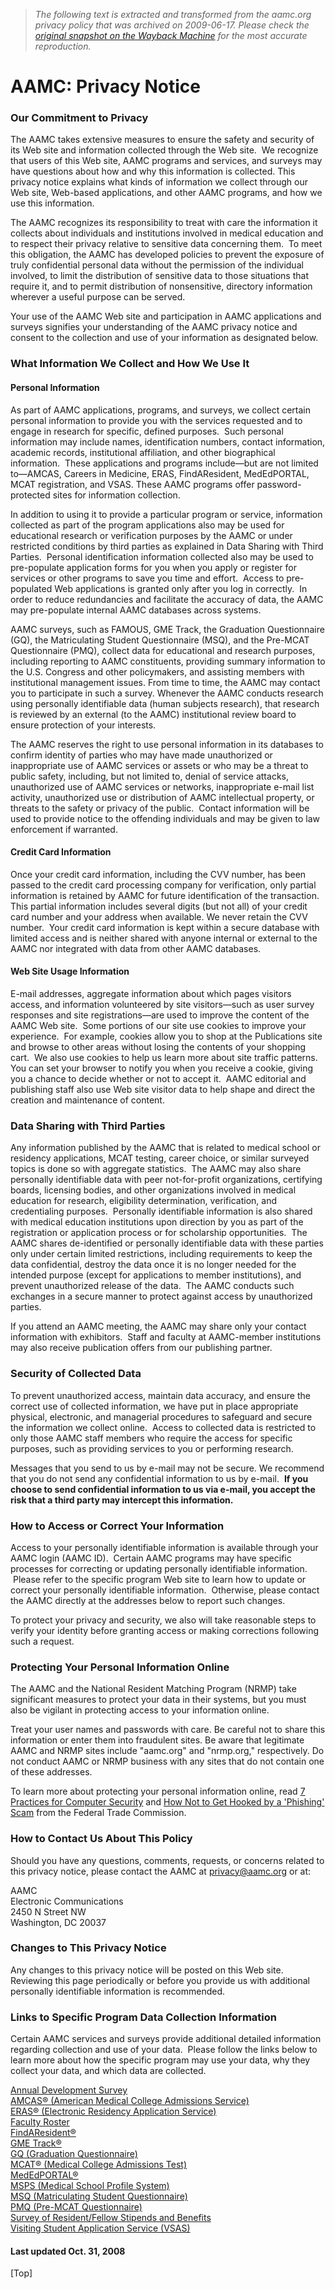 > *The following text is extracted and transformed from the aamc.org privacy policy that was archived on 2009-06-17. Please check the [original snapshot on the Wayback Machine](https://web.archive.org/web/20090617184255id_/http%3A//www.aamc.org/privacy.htm) for the most accurate reproduction.*

# AAMC: Privacy Notice

### Our Commitment to Privacy

The AAMC takes extensive measures to ensure the safety and security of its Web site and information collected through the Web site.  We recognize that users of this Web site, AAMC programs and services, and surveys may have questions about how and why this information is collected. This privacy notice explains what kinds of information we collect through our Web site, Web-based applications, and other AAMC programs, and how we use this information. 

The AAMC recognizes its responsibility to treat with care the information it collects about individuals and institutions involved in medical education and to respect their privacy relative to sensitive data concerning them.  To meet this obligation, the AAMC has developed policies to prevent the exposure of truly confidential personal data without the permission of the individual involved, to limit the distribution of sensitive data to those situations that require it, and to permit distribution of nonsensitive, directory information wherever a useful purpose can be served. 

Your use of the AAMC Web site and participation in AAMC applications and surveys signifies your understanding of the AAMC privacy notice and consent to the collection and use of your information as designated below. 

### What Information We Collect and How We Use It

#### Personal Information

As part of AAMC applications, programs, and surveys, we collect certain personal information to provide you with the services requested and to engage in research for specific, defined purposes.  Such personal information may include names, identification numbers, contact information, academic records, institutional affiliation, and other biographical information.  These applications and programs include—but are not limited to—AMCAS, Careers in Medicine, ERAS, FindAResident, MedEdPORTAL, MCAT registration, and VSAS. These AAMC programs offer password-protected sites for information collection.

In addition to using it to provide a particular program or service, information collected as part of the program applications also may be used for educational research or verification purposes by the AAMC or under restricted conditions by third parties as explained in Data Sharing with Third Parties.  Personal identification information collected also may be used to pre-populate application forms for you when you apply or register for services or other programs to save you time and effort.  Access to pre-populated Web applications is granted only after you log in correctly.  In order to reduce redundancies and facilitate the accuracy of data, the AAMC may pre-populate internal AAMC databases across systems.

AAMC surveys, such as FAMOUS, GME Track, the Graduation Questionnaire (GQ), the Matriculating Student Questionnaire (MSQ), and the Pre-MCAT Questionnaire (PMQ), collect data for educational and research purposes, including reporting to AAMC constituents, providing summary information to the U.S. Congress and other policymakers, and assisting members with institutional management issues. From time to time, the AAMC may contact you to participate in such a survey. Whenever the AAMC conducts research using personally identifiable data (human subjects research), that research is reviewed by an external (to the AAMC) institutional review board to ensure protection of your interests. 

The AAMC reserves the right to use personal information in its databases to confirm identity of parties who may have made unauthorized or inappropriate use of AAMC services or assets or who may be a threat to public safety, including, but not limited to, denial of service attacks, unauthorized use of AAMC services or networks, inappropriate e-mail list activity, unauthorized use or distribution of AAMC intellectual property, or threats to the safety or privacy of the public.  Contact information will be used to provide notice to the offending individuals and may be given to law enforcement if warranted.

#### Credit Card Information

Once your credit card information, including the CVV number, has been passed to the credit card processing company for verification, only partial information is retained by AAMC for future identification of the transaction.  This partial information includes several digits (but not all) of your credit card number and your address when available. We never retain the CVV number.  Your credit card information is kept within a secure database with limited access and is neither shared with anyone internal or external to the AAMC nor integrated with data from other AAMC databases.

#### Web Site Usage Information

E-mail addresses, aggregate information about which pages visitors access, and information volunteered by site visitors—such as user survey responses and site registrations—are used to improve the content of the AAMC Web site.  Some portions of our site use cookies to improve your experience.  For example, cookies allow you to shop at the Publications site and browse to other areas without losing the contents of your shopping cart.  We also use cookies to help us learn more about site traffic patterns. You can set your browser to notify you when you receive a cookie, giving you a chance to decide whether or not to accept it.  AAMC editorial and publishing staff also use Web site visitor data to help shape and direct the creation and maintenance of content.

### Data Sharing with Third Parties

Any information published by the AAMC that is related to medical school or residency applications, MCAT testing, career choice, or similar surveyed topics is done so with aggregate statistics.  The AAMC may also share personally identifiable data with peer not-for-profit organizations, certifying boards, licensing bodies, and other organizations involved in medical education for research, eligibility determination, verification, and credentialing purposes.  Personally identifiable information is also shared with medical education institutions upon direction by you as part of the registration or application process or for scholarship opportunities.  The AAMC shares de-identified or personally identifiable data with these parties only under certain limited restrictions, including requirements to keep the data confidential, destroy the data once it is no longer needed for the intended purpose (except for applications to member institutions), and prevent unauthorized release of the data.  The AAMC conducts such exchanges in a secure manner to protect against access by unauthorized parties.

If you attend an AAMC meeting, the AAMC may share only your contact information with exhibitors.  Staff and faculty at AAMC-member institutions may also receive publication offers from our publishing partner.

### Security of Collected Data

To prevent unauthorized access, maintain data accuracy, and ensure the correct use of collected information, we have put in place appropriate physical, electronic, and managerial procedures to safeguard and secure the information we collect online.  Access to collected data is restricted to only those AAMC staff members who require the access for specific purposes, such as providing services to you or performing research. 

Messages that you send to us by e-mail may not be secure. We recommend that you do not send any confidential information to us by e-mail.  **If you choose to send confidential information to us via e-mail, you accept the risk that a third party may intercept this information.**

### How to Access or Correct Your Information

Access to your personally identifiable information is available through your AAMC login (AAMC ID).  Certain AAMC programs may have specific processes for correcting or updating personally identifiable information.  Please refer to the specific program Web site to learn how to update or correct your personally identifiable information.  Otherwise, please contact the AAMC directly at the addresses below to report such changes.

To protect your privacy and security, we also will take reasonable steps to verify your identity before granting access or making corrections following such a request.

### Protecting Your Personal Information Online

The AAMC and the National Resident Matching Program (NRMP) take significant measures to protect your data in their systems, but you must also be vigilant in protecting access to your information online. 

Treat your user names and passwords with care. Be careful not to share this information or enter them into fraudulent sites. Be aware that legitimate AAMC and NRMP sites include "aamc.org" and "nrmp.org," respectively. Do not conduct AAMC or NRMP business with any sites that do not contain one of these addresses.

To learn more about protecting your personal information online, read [7 Practices for Computer Security](http://www.onguardonline.gov/topics/computer-security.aspx) and [How Not to Get Hooked by a 'Phishing' Scam](http://www.ftc.gov/bcp/edu/pubs/consumer/alerts/alt127.shtm) from the Federal Trade Commission.

### How to Contact Us About This Policy

Should you have any questions, comments, requests, or concerns related to this privacy notice, please contact the AAMC at [privacy@aamc.org](mailto:privacy@aamc.org) or at:

AAMC  
Electronic Communications  
2450 N Street NW  
Washington, DC 20037 

### Changes to This Privacy Notice

Any changes to this privacy notice will be posted on this Web site.  Reviewing this page periodically or before you provide us with additional personally identifiable information is recommended. 

### Links to Specific Program Data Collection Information

Certain AAMC services and surveys provide additional detailed information regarding collection and use of your data.  Please follow the links below to learn more about how the specific program may use your data, why they collect your data, and which data are collected. 

[Annual Development Survey](https://web.archive.org/data/developmentsurvey/2008guide.pdf)  
[AMCAS® (American Medical College Admissions Service)](https://web.archive.org/students/amcas/datacollection.htm)   
[ERAS® (Electronic Residency Application Service)](https://web.archive.org/students/eras/policies/erasdatapolicy.pdf)  
[Faculty Roster](https://web.archive.org/data/facultyroster/privacy.htm)  
[FindAResident® ](https://web.archive.org/students/findaresident/privacydatapolicy.pdf)  
[GME Track®](https://web.archive.org/programs/gmetrack/disclosure.htm)  
[GQ (Graduation Questionnaire)](https://web.archive.org/data/gq/faqs.htm)  
[MCAT® (Medical College Admissions Test)](https://web.archive.org/students/mcat/mcatessentials.pdf)  
[MedEdPORTAL®](http://services.aamc.org/jsp/mededportal/jsp/userLogin.jsp)  
[MSPS (Medical School Profile System)](https://web.archive.org/data/msps/reports.htm)  
[MSQ (Matriculating Student Questionnaire)  
](https://web.archive.org/data/msq/start.htm)[PMQ (Pre-MCAT Questionnaire)](https://web.archive.org/data/pmq/start.htm)  
[Survey of Resident/Fellow Stipends and Benefits](https://web.archive.org/data/housestaff/)  
[Visiting Student Application Service (VSAS)](https://web.archive.org/programs/vsas/start.htm)

#### Last updated Oct. 31, 2008 

  
[Top]  

